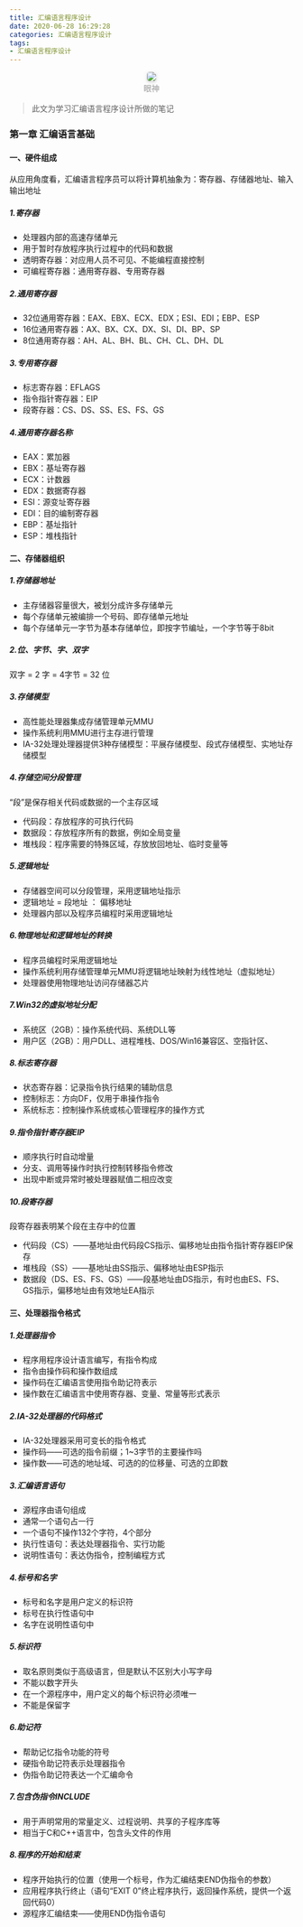 ```yaml
---
title: 汇编语言程序设计
date: 2020-06-28 16:29:28
categories: 汇编语言程序设计
tags:
- 汇编语言程序设计
---
```


<center>
    <img style="border-radius: 0.3125em;
    box-shadow: 0 2px 4px 0 rgba(34,36,38,.12),0 2px 10px 0 rgba(34,36,38,.08);" 
    src="https://s1.ax1x.com/2020/06/28/N2R1Bj.md.png">
    <br>
    <div style="color:orange;
    display: inline-block;
    color: #999;
    padding: 2px;">眼神</div>
</center>

> 此文为学习汇编语言程序设计所做的笔记

<!-- more -->

### 第一章 汇编语言基础

#### 一、硬件组成


从应用角度看，汇编语言程序员可以将计算机抽象为：寄存器、存储器地址、输入输出地址

##### 1.寄存器

- 处理器内部的高速存储单元
- 用于暂时存放程序执行过程中的代码和数据
- 透明寄存器：对应用人员不可见、不能编程直接控制
- 可编程寄存器：通用寄存器、专用寄存器

##### 2.通用寄存器
- 32位通用寄存器：EAX、EBX、ECX、EDX；ESI、EDI；EBP、ESP
- 16位通用寄存器：AX、BX、CX、DX、SI、DI、BP、SP
- 8位通用寄存器：AH、AL、BH、BL、CH、CL、DH、DL

##### 3.专用寄存器
- 标志寄存器：EFLAGS
- 指令指针寄存器：EIP
- 段寄存器：CS、DS、SS、ES、FS、GS

##### 4.通用寄存器名称
- EAX：累加器
- EBX：基址寄存器
- ECX：计数器
- EDX：数据寄存器
- ESI：源变址寄存器
- EDI：目的编制寄存器
- EBP：基址指针
- ESP：堆栈指针

#### 二、存储器组织

##### 1.存储器地址

- 主存储器容量很大，被划分成许多存储单元
- 每个存储单元被编排一个号码、即存储单元地址
- 每个存储单元一字节为基本存储单位，即按字节编址，一个字节等于8bit

##### 2.位、字节、字、双字

双字 = 2 字 = 4字节 = 32 位

##### 3.存储模型
- 高性能处理器集成存储管理单元MMU
- 操作系统利用MMU进行主存进行管理
- IA-32处理处理器提供3种存储模型：平展存储模型、段式存储模型、实地址存储模型

##### 4.存储空间分段管理
“段”是保存相关代码或数据的一个主存区域

- 代码段：存放程序的可执行代码
- 数据段：存放程序所有的数据，例如全局变量
- 堆栈段：程序需要的特殊区域，存放放回地址、临时变量等

##### 5.逻辑地址
- 存储器空间可以分段管理，采用逻辑地址指示
- 逻辑地址 = 段地址 ： 偏移地址
- 处理器内部以及程序员编程时采用逻辑地址

##### 6.物理地址和逻辑地址的转换

- 程序员编程时采用逻辑地址
- 操作系统利用存储管理单元MMU将逻辑地址映射为线性地址（虚拟地址）
- 处理器使用物理地址访问存储器芯片

##### 7.Win32的虚拟地址分配
- 系统区（2GB）：操作系统代码、系统DLL等
- 用户区（2GB）：用户DLL、进程堆栈、DOS/Win16兼容区、空指针区、

##### 8.标志寄存器
- 状态寄存器：记录指令执行结果的辅助信息
- 控制标志：方向DF，仅用于串操作指令
- 系统标志：控制操作系统或核心管理程序的操作方式

##### 9.指令指针寄存器EIP
- 顺序执行时自动增量
- 分支、调用等操作时执行控制转移指令修改
- 出现中断或异常时被处理器赋值二相应改变

##### 10.段寄存器
段寄存器表明某个段在主存中的位置

- 代码段（CS）——基地址由代码段CS指示、偏移地址由指令指针寄存器EIP保存
- 堆栈段（SS）——基地址由SS指示、偏移地址由ESP指示
- 数据段（DS、ES、FS、GS）——段基地址由DS指示，有时也由ES、FS、GS指示，偏移地址由有效地址EA指示

#### 三、处理器指令格式

##### 1.处理器指令
- 程序用程序设计语言编写，有指令构成
- 指令由操作码和操作数组成
- 操作码在汇编语言使用指令助记符表示
- 操作数在汇编语言中使用寄存器、变量、常量等形式表示

##### 2.IA-32处理器的代码格式
- IA-32处理器采用可变长的指令格式
- 操作码——可选的指令前缀；1~3字节的主要操作吗
- 操作数——可选的地址域、可选的的位移量、可选的立即数

##### 3.汇编语言语句

- 源程序由语句组成
- 通常一个语句占一行
- 一个语句不操作132个字符，4个部分
- 执行性语句：表达处理器指令、实行功能
- 说明性语句：表达伪指令，控制编程方式

##### 4.标号和名字
- 标号和名字是用户定义的标识符
- 标号在执行性语句中
- 名字在说明性语句中

##### 5.标识符
- 取名原则类似于高级语言，但是默认不区别大小写字母
- 不能以数字开头
- 在一个源程序中，用户定义的每个标识符必须唯一
- 不能是保留字

##### 6.助记符
- 帮助记忆指令功能的符号
- 硬指令助记符表示处理器指令
- 伪指令助记符表达一个汇编命令

##### 7.包含伪指令INCLUDE
- 用于声明常用的常量定义、过程说明、共享的子程序库等
- 相当于C和C++语言中，包含头文件的作用
  
##### 8.程序的开始和结束
- 程序开始执行的位置（使用一个标号，作为汇编结束END伪指令的参数）
- 应用程序执行终止（语句“EXIT 0”终止程序执行，返回操作系统，提供一个返回代码0）
- 源程序汇编结束——使用END伪指令语句